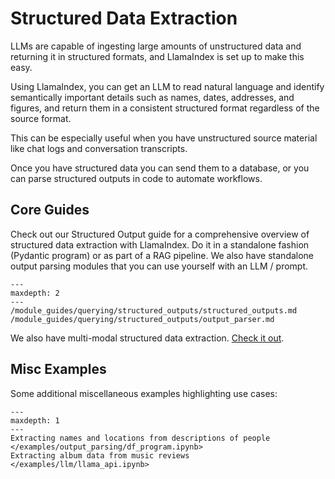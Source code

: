 # Structured Data Extraction

LLMs are capable of ingesting large amounts of unstructured data and returning it in structured formats, and LlamaIndex is set up to make this easy.

Using LlamaIndex, you can get an LLM to read natural language and identify semantically important details such as names, dates, addresses, and figures, and return them in a consistent structured format regardless of the source format.

This can be especially useful when you have unstructured source material like chat logs and conversation transcripts.

Once you have structured data you can send them to a database, or you can parse structured outputs in code to automate workflows.


## Core Guides

Check out our Structured Output guide for a comprehensive overview of structured data extraction with LlamaIndex. Do it in a standalone fashion (Pydantic program) or as part of a RAG pipeline. We also have standalone output parsing modules that you can use yourself with an LLM / prompt.

```{toctree}
---
maxdepth: 2
---
/module_guides/querying/structured_outputs/structured_outputs.md
/module_guides/querying/structured_outputs/output_parser.md
```

We also have multi-modal structured data extraction. [Check it out](multi-modal-pydantic-program).

## Misc Examples

Some additional miscellaneous examples highlighting use cases:

```{toctree}
---
maxdepth: 1
---
Extracting names and locations from descriptions of people </examples/output_parsing/df_program.ipynb>
Extracting album data from music reviews </examples/llm/llama_api.ipynb>
```

